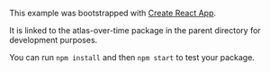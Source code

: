 This example was bootstrapped with [Create React App](https://github.com/facebook/create-react-app).

It is linked to the atlas-over-time package in the parent directory for development purposes.

You can run `npm install` and then `npm start` to test your package.
